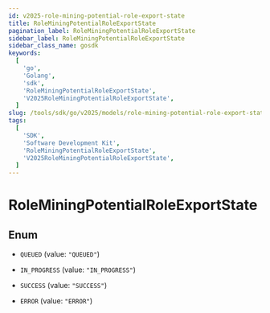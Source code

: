 ```yaml
---
id: v2025-role-mining-potential-role-export-state
title: RoleMiningPotentialRoleExportState
pagination_label: RoleMiningPotentialRoleExportState
sidebar_label: RoleMiningPotentialRoleExportState
sidebar_class_name: gosdk
keywords:
  [
    'go',
    'Golang',
    'sdk',
    'RoleMiningPotentialRoleExportState',
    'V2025RoleMiningPotentialRoleExportState',
  ]
slug: /tools/sdk/go/v2025/models/role-mining-potential-role-export-state
tags:
  [
    'SDK',
    'Software Development Kit',
    'RoleMiningPotentialRoleExportState',
    'V2025RoleMiningPotentialRoleExportState',
  ]
---
```


# RoleMiningPotentialRoleExportState

## Enum

- `QUEUED` (value: `"QUEUED"`)

- `IN_PROGRESS` (value: `"IN_PROGRESS"`)

- `SUCCESS` (value: `"SUCCESS"`)

- `ERROR` (value: `"ERROR"`)

